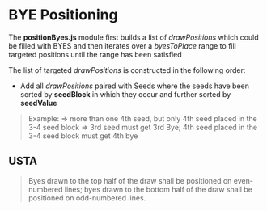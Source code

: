 # BYE Positioning

The **positionByes.js** module first builds a list of *drawPositions* which could be filled with BYES and then iterates over a *byesToPlace* range to fill targeted positions until the range has been satisfied

The list of targeted *drawPositions* is constructed in the following order:

- Add all *drawPositions* paired with Seeds where the seeds have been sorted by **seedBlock** in which they occur and further sorted by **seedValue**

> Example:
=> more than one 4th seed, but only 4th seed placed in the 3-4 seed block
=> 3rd seed must get 3rd Bye; 4th seed placed in the 3-4 seed block must get 4th bye

## USTA

> Byes drawn to the top half of the draw shall be positioned on even-numbered lines;
byes drawn to the bottom half of the draw shall be positioned on odd-numbered lines.
